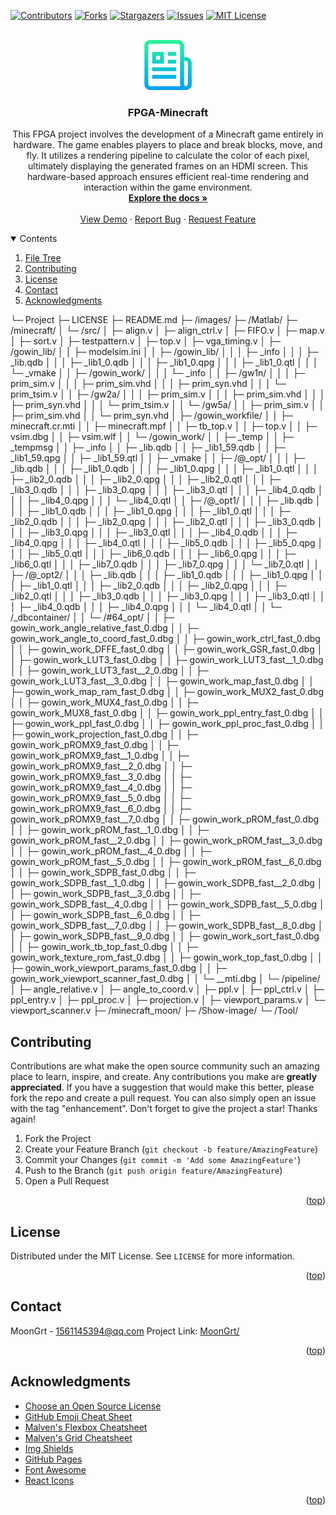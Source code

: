 <div id="top"></div>

[![Contributors][contributors-shield]][contributors-url]
[![Forks][forks-shield]][forks-url]
[![Stargazers][stars-shield]][stars-url]
[![Issues][issues-shield]][issues-url]
[![MIT License][license-shield]][license-url]


<!-- PROJECT LOGO -->
<br />
<div align="center">
	<a href="https://github.com/MoonGrt/FPGA-Minecraft">
	<img src="images/logo.png" alt="Logo" width="80" height="80">
	</a>
<h3 align="center">FPGA-Minecraft</h3>
	<p align="center">
	This FPGA project involves the development of a Minecraft game entirely in hardware. The game enables players to place and break blocks, move, and fly. It utilizes a rendering pipeline to calculate the color of each pixel, ultimately displaying the generated frames on an HDMI screen. This hardware-based approach ensures efficient real-time rendering and interaction within the game environment. 
	<br />
	<a href="https://github.com/MoonGrt/FPGA-Minecraft"><strong>Explore the docs »</strong></a>
	<br />
	<br />
	<a href="https://github.com/MoonGrt/FPGA-Minecraft">View Demo</a>
	·
	<a href="https://github.com/MoonGrt/FPGA-Minecraft/issues">Report Bug</a>
	·
	<a href="https://github.com/MoonGrt/FPGA-Minecraft/issues">Request Feature</a>
	</p>
</div>


<!-- CONTENTS -->
<details open>
  <summary>Contents</summary>
  <ol>
    <li><a href="#file-tree">File Tree</a></li>
    <li><a href="#contributing">Contributing</a></li>
    <li><a href="#license">License</a></li>
    <li><a href="#contact">Contact</a></li>
    <li><a href="#acknowledgments">Acknowledgments</a></li>
  </ol>
</details>

└─ Project
  ├─ LICENSE
  ├─ README.md
  ├─ /images/
  ├─ /Matlab/
  ├─ /minecraft/
  │ └─ /src/
  │   ├─ align.v
  │   ├─ align_ctrl.v
  │   ├─ FIFO.v
  │   ├─ map.v
  │   ├─ sort.v
  │   ├─ testpattern.v
  │   ├─ top.v
  │   ├─ vga_timing.v
  │   ├─ /gowin_lib/
  │   │ ├─ modelsim.ini
  │   │ ├─ /gowin_lib/
  │   │ │ ├─ _info
  │   │ │ ├─ _lib.qdb
  │   │ │ ├─ _lib1_0.qdb
  │   │ │ ├─ _lib1_0.qpg
  │   │ │ ├─ _lib1_0.qtl
  │   │ │ └─ _vmake
  │   │ ├─ /gowin_work/
  │   │ │ └─ _info
  │   │ ├─ /gw1n/
  │   │ │ ├─ prim_sim.v
  │   │ │ ├─ prim_sim.vhd
  │   │ │ ├─ prim_syn.vhd
  │   │ │ └─ prim_tsim.v
  │   │ ├─ /gw2a/
  │   │ │ ├─ prim_sim.v
  │   │ │ ├─ prim_sim.vhd
  │   │ │ ├─ prim_syn.vhd
  │   │ │ └─ prim_tsim.v
  │   │ └─ /gw5a/
  │   │   ├─ prim_sim.v
  │   │   ├─ prim_sim.vhd
  │   │   └─ prim_syn.vhd
  │   ├─ /gowin_workfile/
  │   │ ├─ minecraft.cr.mti
  │   │ ├─ minecraft.mpf
  │   │ ├─ tb_top.v
  │   │ ├─ top.v
  │   │ ├─ vsim.dbg
  │   │ ├─ vsim.wlf
  │   │ └─ /gowin_work/
  │   │   ├─ _temp
  │   │   ├─ _tempmsg
  │   │   ├─ _info
  │   │   ├─ _lib.qdb
  │   │   ├─ _lib1_59.qdb
  │   │   ├─ _lib1_59.qpg
  │   │   ├─ _lib1_59.qtl
  │   │   ├─ _vmake
  │   │   ├─ /@_opt/
  │   │   │ ├─ _lib.qdb
  │   │   │ ├─ _lib1_0.qdb
  │   │   │ ├─ _lib1_0.qpg
  │   │   │ ├─ _lib1_0.qtl
  │   │   │ ├─ _lib2_0.qdb
  │   │   │ ├─ _lib2_0.qpg
  │   │   │ ├─ _lib2_0.qtl
  │   │   │ ├─ _lib3_0.qdb
  │   │   │ ├─ _lib3_0.qpg
  │   │   │ ├─ _lib3_0.qtl
  │   │   │ ├─ _lib4_0.qdb
  │   │   │ ├─ _lib4_0.qpg
  │   │   │ └─ _lib4_0.qtl
  │   │   ├─ /@_opt1/
  │   │   │ ├─ _lib.qdb
  │   │   │ ├─ _lib1_0.qdb
  │   │   │ ├─ _lib1_0.qpg
  │   │   │ ├─ _lib1_0.qtl
  │   │   │ ├─ _lib2_0.qdb
  │   │   │ ├─ _lib2_0.qpg
  │   │   │ ├─ _lib2_0.qtl
  │   │   │ ├─ _lib3_0.qdb
  │   │   │ ├─ _lib3_0.qpg
  │   │   │ ├─ _lib3_0.qtl
  │   │   │ ├─ _lib4_0.qdb
  │   │   │ ├─ _lib4_0.qpg
  │   │   │ ├─ _lib4_0.qtl
  │   │   │ ├─ _lib5_0.qdb
  │   │   │ ├─ _lib5_0.qpg
  │   │   │ ├─ _lib5_0.qtl
  │   │   │ ├─ _lib6_0.qdb
  │   │   │ ├─ _lib6_0.qpg
  │   │   │ ├─ _lib6_0.qtl
  │   │   │ ├─ _lib7_0.qdb
  │   │   │ ├─ _lib7_0.qpg
  │   │   │ └─ _lib7_0.qtl
  │   │   ├─ /@_opt2/
  │   │   │ ├─ _lib.qdb
  │   │   │ ├─ _lib1_0.qdb
  │   │   │ ├─ _lib1_0.qpg
  │   │   │ ├─ _lib1_0.qtl
  │   │   │ ├─ _lib2_0.qdb
  │   │   │ ├─ _lib2_0.qpg
  │   │   │ ├─ _lib2_0.qtl
  │   │   │ ├─ _lib3_0.qdb
  │   │   │ ├─ _lib3_0.qpg
  │   │   │ ├─ _lib3_0.qtl
  │   │   │ ├─ _lib4_0.qdb
  │   │   │ ├─ _lib4_0.qpg
  │   │   │ └─ _lib4_0.qtl
  │   │   └─ /_dbcontainer/
  │   │     └─ /#64_opt/
  │   │       ├─ gowin_work_angle_relative_fast_0.dbg
  │   │       ├─ gowin_work_angle_to_coord_fast_0.dbg
  │   │       ├─ gowin_work_ctrl_fast_0.dbg
  │   │       ├─ gowin_work_DFFE_fast_0.dbg
  │   │       ├─ gowin_work_GSR_fast_0.dbg
  │   │       ├─ gowin_work_LUT3_fast_0.dbg
  │   │       ├─ gowin_work_LUT3_fast__1_0.dbg
  │   │       ├─ gowin_work_LUT3_fast__2_0.dbg
  │   │       ├─ gowin_work_LUT3_fast__3_0.dbg
  │   │       ├─ gowin_work_map_fast_0.dbg
  │   │       ├─ gowin_work_map_ram_fast_0.dbg
  │   │       ├─ gowin_work_MUX2_fast_0.dbg
  │   │       ├─ gowin_work_MUX4_fast_0.dbg
  │   │       ├─ gowin_work_MUX8_fast_0.dbg
  │   │       ├─ gowin_work_ppl_entry_fast_0.dbg
  │   │       ├─ gowin_work_ppl_fast_0.dbg
  │   │       ├─ gowin_work_ppl_proc_fast_0.dbg
  │   │       ├─ gowin_work_projection_fast_0.dbg
  │   │       ├─ gowin_work_pROMX9_fast_0.dbg
  │   │       ├─ gowin_work_pROMX9_fast__1_0.dbg
  │   │       ├─ gowin_work_pROMX9_fast__2_0.dbg
  │   │       ├─ gowin_work_pROMX9_fast__3_0.dbg
  │   │       ├─ gowin_work_pROMX9_fast__4_0.dbg
  │   │       ├─ gowin_work_pROMX9_fast__5_0.dbg
  │   │       ├─ gowin_work_pROMX9_fast__6_0.dbg
  │   │       ├─ gowin_work_pROMX9_fast__7_0.dbg
  │   │       ├─ gowin_work_pROM_fast_0.dbg
  │   │       ├─ gowin_work_pROM_fast__1_0.dbg
  │   │       ├─ gowin_work_pROM_fast__2_0.dbg
  │   │       ├─ gowin_work_pROM_fast__3_0.dbg
  │   │       ├─ gowin_work_pROM_fast__4_0.dbg
  │   │       ├─ gowin_work_pROM_fast__5_0.dbg
  │   │       ├─ gowin_work_pROM_fast__6_0.dbg
  │   │       ├─ gowin_work_SDPB_fast_0.dbg
  │   │       ├─ gowin_work_SDPB_fast__1_0.dbg
  │   │       ├─ gowin_work_SDPB_fast__2_0.dbg
  │   │       ├─ gowin_work_SDPB_fast__3_0.dbg
  │   │       ├─ gowin_work_SDPB_fast__4_0.dbg
  │   │       ├─ gowin_work_SDPB_fast__5_0.dbg
  │   │       ├─ gowin_work_SDPB_fast__6_0.dbg
  │   │       ├─ gowin_work_SDPB_fast__7_0.dbg
  │   │       ├─ gowin_work_SDPB_fast__8_0.dbg
  │   │       ├─ gowin_work_SDPB_fast__9_0.dbg
  │   │       ├─ gowin_work_sort_fast_0.dbg
  │   │       ├─ gowin_work_tb_top_fast_0.dbg
  │   │       ├─ gowin_work_texture_rom_fast_0.dbg
  │   │       ├─ gowin_work_top_fast_0.dbg
  │   │       ├─ gowin_work_viewport_params_fast_0.dbg
  │   │       ├─ gowin_work_viewport_scanner_fast_0.dbg
  │   │       └─ __mti.dbg
  │   └─ /pipeline/
  │     ├─ angle_relative.v
  │     ├─ angle_to_coord.v
  │     ├─ ppl.v
  │     ├─ ppl_ctrl.v
  │     ├─ ppl_entry.v
  │     ├─ ppl_proc.v
  │     ├─ projection.v
  │     ├─ viewport_params.v
  │     └─ viewport_scanner.v
  ├─ /minecraft_moon/
  ├─ /Show-image/
  └─ /Tool/
<!-- CONTRIBUTING -->
## Contributing
Contributions are what make the open source community such an amazing place to learn, inspire, and create. Any contributions you make are **greatly appreciated**.
If you have a suggestion that would make this better, please fork the repo and create a pull request. You can also simply open an issue with the tag "enhancement".
Don't forget to give the project a star! Thanks again!
1. Fork the Project
2. Create your Feature Branch (`git checkout -b feature/AmazingFeature`)
3. Commit your Changes (`git commit -m 'Add some AmazingFeature'`)
4. Push to the Branch (`git push origin feature/AmazingFeature`)
5. Open a Pull Request
<p align="right">(<a href="#top">top</a>)</p>


<!-- LICENSE -->
## License
Distributed under the MIT License. See `LICENSE` for more information.
<p align="right">(<a href="#top">top</a>)</p>


<!-- CONTACT -->
## Contact
MoonGrt - 1561145394@qq.com
Project Link: [MoonGrt/](https://github.com/MoonGrt/)
<p align="right">(<a href="#top">top</a>)</p>


<!-- ACKNOWLEDGMENTS -->
## Acknowledgments
* [Choose an Open Source License](https://choosealicense.com)
* [GitHub Emoji Cheat Sheet](https://www.webpagefx.com/tools/emoji-cheat-sheet)
* [Malven's Flexbox Cheatsheet](https://flexbox.malven.co/)
* [Malven's Grid Cheatsheet](https://grid.malven.co/)
* [Img Shields](https://shields.io)
* [GitHub Pages](https://pages.github.com)
* [Font Awesome](https://fontawesome.com)
* [React Icons](https://react-icons.github.io/react-icons/search)   
<p align="right">(<a href="#top">top</a>)</p>


<!-- MARKDOWN LINKS & IMAGES -->
<!-- https://www.markdownguide.org/basic-syntax/#reference-style-links -->
[contributors-shield]: https://img.shields.io/github/contributors/MoonGrt/FPGA-Minecraft.svg?style=for-the-badge
[contributors-url]: https://github.com/MoonGrt/FPGA-Minecraft/graphs/contributors
[forks-shield]: https://img.shields.io/github/forks/MoonGrt/FPGA-Minecraft.svg?style=for-the-badge
[forks-url]: https://github.com/MoonGrt/FPGA-Minecraft/network/members
[stars-shield]: https://img.shields.io/github/stars/MoonGrt/FPGA-Minecraft.svg?style=for-the-badge
[stars-url]: https://github.com/MoonGrt/FPGA-Minecraft/stargazers
[issues-shield]: https://img.shields.io/github/issues/MoonGrt/FPGA-Minecraft.svg?style=for-the-badge
[issues-url]: https://github.com/MoonGrt/FPGA-Minecraft/issues
[license-shield]: https://img.shields.io/github/license/MoonGrt/FPGA-Minecraft.svg?style=for-the-badge
[license-url]: https://github.com/MoonGrt/FPGA-Minecraft/blob/master/LICENSE

